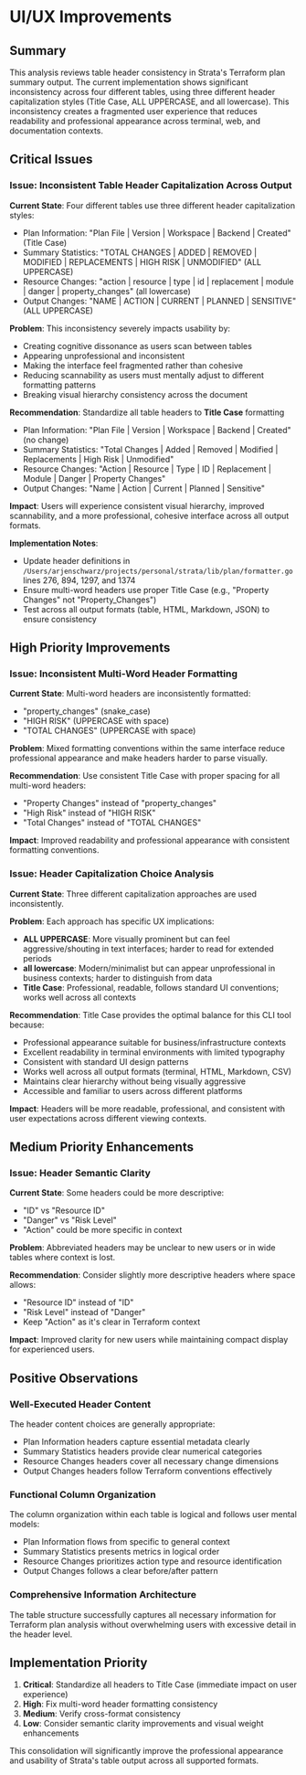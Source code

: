 # UI/UX Improvements

## Summary
This analysis reviews table header consistency in Strata's Terraform plan summary output. The current implementation shows significant inconsistency across four different tables, using three different header capitalization styles (Title Case, ALL UPPERCASE, and all lowercase). This inconsistency creates a fragmented user experience that reduces readability and professional appearance across terminal, web, and documentation contexts.

## Critical Issues

### Issue: Inconsistent Table Header Capitalization Across Output
**Current State**: Four different tables use three different header capitalization styles:
- Plan Information: "Plan File | Version | Workspace | Backend | Created" (Title Case)
- Summary Statistics: "TOTAL CHANGES | ADDED | REMOVED | MODIFIED | REPLACEMENTS | HIGH RISK | UNMODIFIED" (ALL UPPERCASE)
- Resource Changes: "action | resource | type | id | replacement | module | danger | property_changes" (all lowercase)
- Output Changes: "NAME | ACTION | CURRENT | PLANNED | SENSITIVE" (ALL UPPERCASE)

**Problem**: This inconsistency severely impacts usability by:
- Creating cognitive dissonance as users scan between tables
- Appearing unprofessional and inconsistent
- Making the interface feel fragmented rather than cohesive
- Reducing scannability as users must mentally adjust to different formatting patterns
- Breaking visual hierarchy consistency across the document

**Recommendation**: Standardize all table headers to **Title Case** formatting
- Plan Information: "Plan File | Version | Workspace | Backend | Created" (no change)
- Summary Statistics: "Total Changes | Added | Removed | Modified | Replacements | High Risk | Unmodified"
- Resource Changes: "Action | Resource | Type | ID | Replacement | Module | Danger | Property Changes"
- Output Changes: "Name | Action | Current | Planned | Sensitive"

**Impact**: Users will experience consistent visual hierarchy, improved scannability, and a more professional, cohesive interface across all output formats.

**Implementation Notes**:
- Update header definitions in `/Users/arjenschwarz/projects/personal/strata/lib/plan/formatter.go` lines 276, 894, 1297, and 1374
- Ensure multi-word headers use proper Title Case (e.g., "Property Changes" not "Property_Changes")
- Test across all output formats (table, HTML, Markdown, JSON) to ensure consistency

## High Priority Improvements

### Issue: Inconsistent Multi-Word Header Formatting
**Current State**: Multi-word headers are inconsistently formatted:
- "property_changes" (snake_case)
- "HIGH RISK" (UPPERCASE with space)
- "TOTAL CHANGES" (UPPERCASE with space)

**Problem**: Mixed formatting conventions within the same interface reduce professional appearance and make headers harder to parse visually.

**Recommendation**: Use consistent Title Case with proper spacing for all multi-word headers:
- "Property Changes" instead of "property_changes"
- "High Risk" instead of "HIGH RISK"
- "Total Changes" instead of "TOTAL CHANGES"

**Impact**: Improved readability and professional appearance with consistent formatting conventions.

### Issue: Header Capitalization Choice Analysis
**Current State**: Three different capitalization approaches are used inconsistently.

**Problem**: Each approach has specific UX implications:
- **ALL UPPERCASE**: More visually prominent but can feel aggressive/shouting in text interfaces; harder to read for extended periods
- **all lowercase**: Modern/minimalist but can appear unprofessional in business contexts; harder to distinguish from data
- **Title Case**: Professional, readable, follows standard UI conventions; works well across all contexts

**Recommendation**: Title Case provides the optimal balance for this CLI tool because:
- Professional appearance suitable for business/infrastructure contexts
- Excellent readability in terminal environments with limited typography
- Consistent with standard UI design patterns
- Works well across all output formats (terminal, HTML, Markdown, CSV)
- Maintains clear hierarchy without being visually aggressive
- Accessible and familiar to users across different platforms

**Impact**: Headers will be more readable, professional, and consistent with user expectations across different viewing contexts.

## Medium Priority Enhancements

### Issue: Header Semantic Clarity
**Current State**: Some headers could be more descriptive:
- "ID" vs "Resource ID"
- "Danger" vs "Risk Level"
- "Action" could be more specific in context

**Problem**: Abbreviated headers may be unclear to new users or in wide tables where context is lost.

**Recommendation**: Consider slightly more descriptive headers where space allows:
- "Resource ID" instead of "ID"
- "Risk Level" instead of "Danger"
- Keep "Action" as it's clear in Terraform context

**Impact**: Improved clarity for new users while maintaining compact display for experienced users.

## Positive Observations

### Well-Executed Header Content
The header content choices are generally appropriate:
- Plan Information headers capture essential metadata clearly
- Summary Statistics headers provide clear numerical categories
- Resource Changes headers cover all necessary change dimensions
- Output Changes headers follow Terraform conventions effectively

### Functional Column Organization
The column organization within each table is logical and follows user mental models:
- Plan Information flows from specific to general context
- Summary Statistics presents metrics in logical order
- Resource Changes prioritizes action type and resource identification
- Output Changes follows a clear before/after pattern

### Comprehensive Information Architecture
The table structure successfully captures all necessary information for Terraform plan analysis without overwhelming users with excessive detail in the header level.

## Implementation Priority
1. **Critical**: Standardize all headers to Title Case (immediate impact on user experience)
2. **High**: Fix multi-word header formatting consistency
3. **Medium**: Verify cross-format consistency
4. **Low**: Consider semantic clarity improvements and visual weight enhancements

This consolidation will significantly improve the professional appearance and usability of Strata's table output across all supported formats.